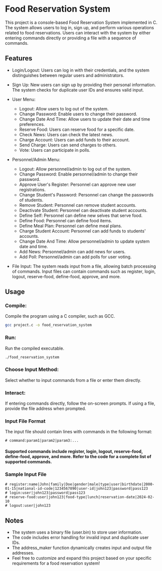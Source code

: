 # Food Reservation System
This project is a console-based Food Reservation System implemented in C. The system allows users to log in, sign up, and perform various operations related to food reservations. Users can interact with the system by either entering commands directly or providing a file with a sequence of commands.

## Features

* Login/Logout: Users can log in with their credentials, and the system distinguishes between regular users and administrators.

* Sign Up: New users can sign up by providing their personal information. The system checks for duplicate user IDs and ensures valid input.

* User Menu:

  * Logout: Allow users to log out of the system.
  * Change Password: Enable users to change their password.
  * Change Date And Time: Allow users to update their date and time preferences.
  * Reserve Food: Users can reserve food for a specific date.
  * Check News: Users can check the latest news.
  * Charge Account: Users can add funds to their account.
  * Send Charge: Users can send charges to others.
  * Vote: Users can participate in polls.

* Personnel/Admin Menu:
  * Logout: Allow personnel/admin to log out of the system.
  * Change Password: Enable personnel/admin to change their password.
  * Approve User's Register: Personnel can approve new user registrations.
  * Change Student's Password: Personnel can change the passwords of students.
  * Remove Student: Personnel can remove student accounts.
  * Deactivate Student: Personnel can deactivate student accounts.
  * Define Self: Personnel can define new selves that serve food.
  * Define Food: Personnel can define food items.
  * Define Meal Plan: Personnel can define meal plans.
  * Charge Student Account: Personnel can add funds to students' accounts.
  * Change Date And Time: Allow personnel/admin to update system date and time.
  * Add News: Personnel/admin can add news for users.
  * Add Poll: Personnel/admin can add polls for user voting.

* File Input: The system reads input from a file, allowing batch processing of commands. Input files can contain commands such as register, login, logout, reserve-food, define-food, approve, and more.

## Usage

### Compile: 

Compile the program using a C compiler, such as GCC.

```bash
gcc project.c -o food_reservation_system
```

### Run: 

Run the compiled executable.

```bash
./food_reservation_system
```

### Choose Input Method: 

Select whether to input commands from a file or enter them directly.

### Interact: 

If entering commands directly, follow the on-screen prompts. If using a file, provide the file address when prompted.

### Input File Format

The input file should contain lines with commands in the following format:

```plaintext
# command:param1|param2|param3:...
```

#### Supported commands include register, login, logout, reserve-food, define-food, approve, and more. Refer to the code for a complete list of supported commands.

### Sample Input File

```plaintext
# register:name|John|family|Doe|gender|male|type|user|birthdate|2000-01-15|national-id-code|1234567890|user-id|john123|password|pass123
# login:user|john123|password|pass123
# reserve-food:user|john123|food-type|lunch|reservation-date|2024-02-10
# logout:user|john123
```

## Notes
- The system uses a binary file (user.bin) to store user information.
- The code includes error handling for invalid input and duplicate user IDs.
- The address_maker function dynamically creates input and output file addresses.
- Feel free to customize and expand this project based on your specific requirements for a food reservation system!
